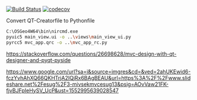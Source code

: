 [![Build Status](https://travis-ci.com/develmusa/PythonTemplateProject.svg?branch=master)](https://travis-ci.com/develmusa/PythonTemplateProject)
[![codecov](https://codecov.io/gh/develmusa/PythonTemplateProject/branch/master/graph/badge.svg)](https://codecov.io/gh/develmusa/PythonTemplateProject)

Convert QT-Creatorfile to Pythonfile
```bash
C:\OSGeo4W64\bin\nircmd.exe
pyuic5 main_view.ui -o ..\views\main_view_ui.py
pyrcc5 mvc_app.qrc -o ..\mvc_app_rc.py
```

https://stackoverflow.com/questions/26698628/mvc-design-with-qt-designer-and-pyqt-pyside

https://www.google.com/url?sa=i&source=imgres&cd=&ved=2ahUKEwid6-fczYvhAhXQ66QKHTrjA2IQjRx6BAgBEAU&url=https%3A%2F%2Fwww.slideshare.net%2Fesug%2F3-mivsekmvcesug13&psig=AOvVaw21FK-fjvBJFpIeHySV_UcP&ust=1552995639028547

